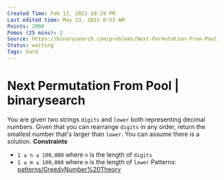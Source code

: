 ```yaml
---
Created Time: Feb 12, 2021 10:29 PM
Last edited time: May 23, 2021 8:53 AM
Points: 2000
Pomos (25 mins): 2
Source: https://binarysearch.com/problems/Next-Permutation-From-Pool
Status: waiting
Tags: hard
---
```


# Next Permutation From Pool | binarysearch

You are given two strings `digits` and `lower` both representing decimal numbers. Given that you can rearrange `digits` in any order, return the smallest number that's larger than `lower`. You can assume there is a solution.
**Constraints**
- `1 ≤ n ≤ 100,000` where `n` is the length of `digits`
- `1 ≤ m ≤ 100,000` where `m` is the length of `lower`
Patterns: [patterns/Greedy](patterns/Greedy.md)[Number%20Theory](Number%20Theory.md)